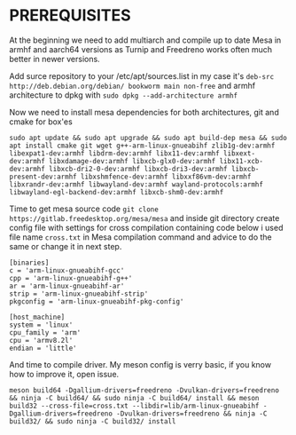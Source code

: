 # PREREQUISITES

At the beginning we need to add multiarch and compile up to date Mesa in armhf and aarch64 versions as Turnip and Freedreno works often much better in newer versions.

Add surce repository to your /etc/apt/sources.list in my case it's `deb-src http://deb.debian.org/debian/ bookworm main non-free` and armhf architecture to dpkg with `sudo dpkg --add-architecture armhf`

Now we need to install mesa dependencies for both architectures, git and cmake for box'es 

```
sudo apt update && sudo apt upgrade && sudo apt build-dep mesa && sudo apt install cmake git wget g++-arm-linux-gnueabihf zlib1g-dev:armhf libexpat1-dev:armhf libdrm-dev:armhf libx11-dev:armhf libxext-dev:armhf libxdamage-dev:armhf libxcb-glx0-dev:armhf libx11-xcb-dev:armhf libxcb-dri2-0-dev:armhf libxcb-dri3-dev:armhf libxcb-present-dev:armhf libxshmfence-dev:armhf libxxf86vm-dev:armhf libxrandr-dev:armhf libwayland-dev:armhf wayland-protocols:armhf libwayland-egl-backend-dev:armhf libxcb-shm0-dev:armhf
```

Time to get mesa source code `git clone https://gitlab.freedesktop.org/mesa/mesa` and inside git directory create config file with settings for cross compilation containing code below i used file name `cross.txt` in Mesa compilation command and advice to do the same or change it in next step.

```
[binaries]
c = 'arm-linux-gnueabihf-gcc'
cpp = 'arm-linux-gnueabihf-g++'
ar = 'arm-linux-gnueabihf-ar'
strip = 'arm-linux-gnueabihf-strip'
pkgconfig = 'arm-linux-gnueabihf-pkg-config'

[host_machine]
system = 'linux'
cpu_family = 'arm'
cpu = 'armv8.2l'
endian = 'little'
```

And time to compile driver. My meson config is verry basic, if you know how to improve it, open issue. 

```
meson build64 -Dgallium-drivers=freedreno -Dvulkan-drivers=freedreno && ninja -C build64/ && sudo ninja -C build64/ install && meson build32 --cross-file=cross.txt --libdir=lib/arm-linux-gnueabihf -Dgallium-drivers=freedreno -Dvulkan-drivers=freedreno && ninja -C build32/ && sudo ninja -C build32/ install 
``` 

